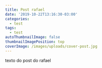 ```yaml
---
title: Post rafael
date: '2019-10-22T13:16:30-03:00'
categories:
  - test
tags:
  - test
autoThumbnailImage: false
thumbnailImagePosition: top
coverImage: /images/uploads/cover-post.jpg
---
```

texto do post do rafael
